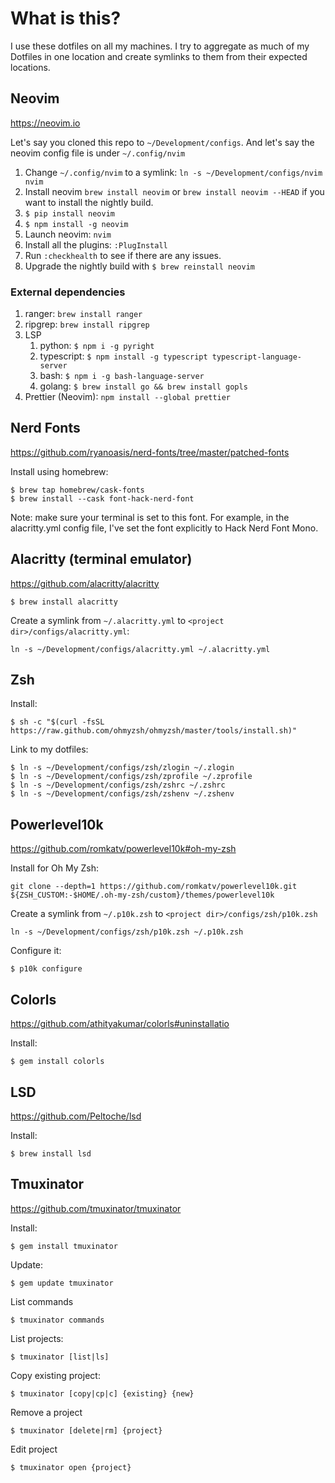 # What is this?

I use these dotfiles on all my machines. I try to aggregate as much of my Dotfiles in one location and create symlinks to them from their expected locations.

## Neovim

https://neovim.io

Let's say you cloned this repo to `~/Development/configs`.
And let's say the neovim config file is under `~/.config/nvim`

1. Change `~/.config/nvim` to a symlink: `ln -s ~/Development/configs/nvim nvim`
1. Install neovim `brew install neovim` or `brew install neovim --HEAD` if you want to install the nightly build.
1. `$ pip install neovim`
1. `$ npm install -g neovim`
1. Launch neovim: `nvim`
1. Install all the plugins: `:PlugInstall`
1. Run `:checkhealth` to see if there are any issues.
1. Upgrade the nightly build with `$ brew reinstall neovim`

### External dependencies

1. ranger: `brew install ranger`
1. ripgrep: `brew install ripgrep`
1. LSP
   1. python: `$ npm i -g pyright`
   1. typescript: `$ npm install -g typescript typescript-language-server`
   1. bash: `$ npm i -g bash-language-server`
   1. golang: `$ brew install go && brew install gopls`
1. Prettier (Neovim): `npm install --global prettier`

## Nerd Fonts

https://github.com/ryanoasis/nerd-fonts/tree/master/patched-fonts

Install using homebrew:

```
$ brew tap homebrew/cask-fonts
$ brew install --cask font-hack-nerd-font
```

Note: make sure your terminal is set to this font. For example, in the alacritty.yml config file, I've set the font explicitly to Hack Nerd Font Mono.

## Alacritty (terminal emulator)

https://github.com/alacritty/alacritty

```
$ brew install alacritty
```

Create a symlink from `~/.alacritty.yml` to `<project dir>/configs/alacritty.yml`:

```
ln -s ~/Development/configs/alacritty.yml ~/.alacritty.yml
```

## Zsh

Install:

```
$ sh -c "$(curl -fsSL https://raw.github.com/ohmyzsh/ohmyzsh/master/tools/install.sh)"
```

Link to my dotfiles:

```
$ ln -s ~/Development/configs/zsh/zlogin ~/.zlogin
$ ln -s ~/Development/configs/zsh/zprofile ~/.zprofile
$ ln -s ~/Development/configs/zsh/zshrc ~/.zshrc
$ ln -s ~/Development/configs/zsh/zshenv ~/.zshenv
```

## Powerlevel10k

https://github.com/romkatv/powerlevel10k#oh-my-zsh

Install for Oh My Zsh:

```
git clone --depth=1 https://github.com/romkatv/powerlevel10k.git ${ZSH_CUSTOM:-$HOME/.oh-my-zsh/custom}/themes/powerlevel10k
```

Create a symlink from `~/.p10k.zsh` to `<project dir>/configs/zsh/p10k.zsh`

```
ln -s ~/Development/configs/zsh/p10k.zsh ~/.p10k.zsh
```

Configure it:

```
$ p10k configure
```

## Colorls

https://github.com/athityakumar/colorls#uninstallatio

Install:

```
$ gem install colorls
```

## LSD

https://github.com/Peltoche/lsd

Install:

```
$ brew install lsd
```

## Tmuxinator

https://github.com/tmuxinator/tmuxinator

Install:

```
$ gem install tmuxinator
```

Update:

```
$ gem update tmuxinator
```

List commands

```
$ tmuxinator commands
```

List projects:

```
$ tmuxinator [list|ls]
```

Copy existing project:

```
$ tmuxinator [copy|cp|c] {existing} {new}
```

Remove a project

```
$ tmuxinator [delete|rm] {project}
```

Edit project

```
$ tmuxinator open {project}
```
